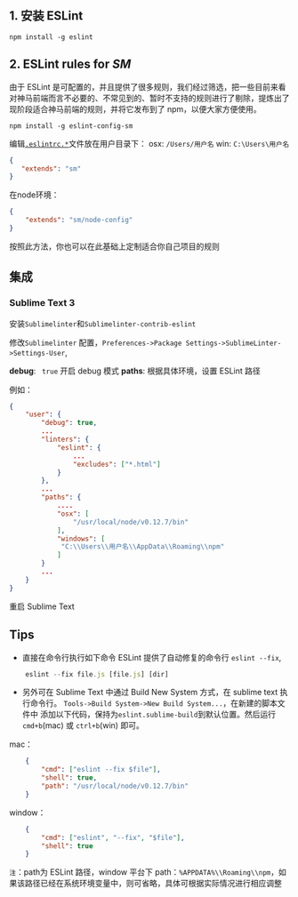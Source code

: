 
## 1. 安装 ESLint  ##
    
    npm install -g eslint

## 2. ESLint rules for *SM* ##

由于 ESLint 是可配置的，并且提供了很多规则，我们经过筛选，把一些目前来看对神马前端而言不必要的、不常见到的、暂时不支持的规则进行了剔除，提炼出了现阶段适合神马前端的规则，并将它发布到了 npm，以便大家方便使用。

    npm install -g eslint-config-sm

编辑[`.eslintrc.*`](http://eslint.cn/docs/user-guide/configuring#section-8)文件放在用户目录下：
osx:  `/Users/用户名`
win: `C:\Users\用户名`

```json
{
   "extends": "sm"
}
```
在node环境：
```json
{
    "extends": "sm/node-config"
}
```

按照此方法，你也可以在此基础上定制适合你自己项目的规则

## 集成 ##
### Sublime Text 3 ###

安装`Sublimelinter`和`Sublimelinter-contrib-eslint`

修改`Sublimelinter` 配置，`Preferences->Package Settings->SublimeLinter->Settings-User`,

**debug**: ` true`  开启 debug 模式 
**paths**:  根据具体环境，设置 ESLint 路径


例如：
```json
{
    "user": {
        "debug": true,
        ...
        "linters": {
            "eslint": {
                ...
                "excludes": ["*.html"]
            }
        },
        ...
        "paths": {
            ....
            "osx": [
                "/usr/local/node/v0.12.7/bin"
            ],
            "windows": [
             "C:\\Users\\用户名\\AppData\\Roaming\\npm"
            ]
        } 
        ...
    }
}
```

重启 Sublime Text 


## Tips ##
* 直接在命令行执行如下命令
    ESLint 提供了自动修复的命令行 `eslint --fix`,

```javascript
    eslint --fix file.js [file.js] [dir]
```

* 另外可在 Sublime Text 中通过 Build New System 方式，在 sublime text 执行命令行。
`Tools->Build System->New Build System...`，在新建的脚本文件中
添加以下代码，保持为`eslint.sublime-build`到默认位置。然后运行`cmd+b`(mac) 或 `ctrl+b`(win) 即可。

mac：
```json
    {
        "cmd": ["eslint --fix $file"],
        "shell": true,
        "path": "/usr/local/node/v0.12.7/bin"
    }
```
window：
```json
    {
        "cmd": ["eslint", "--fix", "$file"],
        "shell": true
    }
```
`注`：path为 ESLint 路径，window 平台下 path：`%APPDATA%\\Roaming\\npm`，如果该路径已经在系统环境变量中，则可省略，具体可根据实际情况进行相应调整

